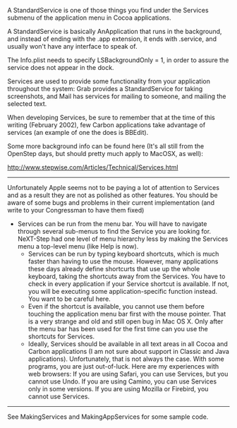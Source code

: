 

A StandardService is one of those things you find under the Services submenu of the application menu in Cocoa applications.

A StandardService is basically AnApplication that runs in the background, and instead of ending with the .app extension, it ends with .service, and usually won't have any interface to speak of.

The Info.plist needs to specify LSBackgroundOnly = 1, in order to assure the service does not appear in the dock.

Services are used to provide some functionality from your application throughout the system: Grab provides a StandardService for taking screenshots, and Mail has services for mailing to someone, and mailing the selected text.

When developing Services, be sure to remember that at the time of this writing (February 2002), few Carbon applications take advantage of services (an example of one the does is BBEdit).

Some more background info can be found here (It's all still from the OpenStep days, but should pretty much apply to MacOSX, as well):

http://www.stepwise.com/Articles/Technical/Services.html

----

Unfortunately Apple seems not to be paying a lot of attention to Services and as a result they are not as polished as other features. You should be aware of some bugs and problems in their current implementation (and write to your Congressman to have them fixed)


* Services can be run from the menu bar. You will have to navigate through several sub-menus to find the Service you are looking for. NeXT-Step had one level of menu hierarchy less by making the Services menu a top-level menu (like Help is now).
    *  Services can be run by typing keyboard shortcuts, which is much faster than having to use the mouse. However, many applications these days already define shortcurts that use up the whole keyboard, taking the shortcuts away from the Services. You have to check in every application if your Service shortcut is available. If not, you will be executing some application-specific function instead. You want to be careful here.
    * Even if the shortcut is available, you cannot use them before touching the application menu bar  first with the mouse pointer. That is a very strange and old and still open bug in Mac OS X. Only after the menu bar has been used for the first time can you use the shortcuts for Services.
    * Ideally, Services should be available in all text areas in all Cocoa and Carbon applications (I am not sure about support in Classic and Java applications). Unfortunately, that is not always the case. With some programs, you are just out-of-luck. Here are my experiences with web browsers: If you are using Safari, you can use Services, but you cannot use Undo. If you are using Camino, you can use Services only in some versions. If you are using Mozilla or Firebird, you cannot use Services.



----

See MakingServices and MakingAppServices for some sample code.
